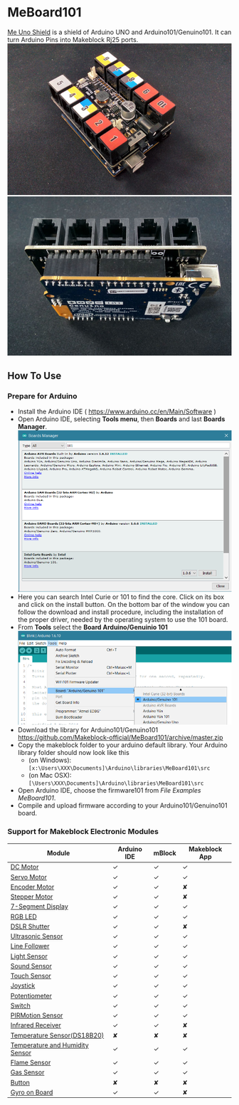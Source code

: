 # MeBoard101
[Me Uno Shield](http://www.makeblock.com/me-uno-shield) is a shield of Arduino UNO and Arduino101/Genuino101. It can turn Arduino Pins into Makeblock Rj25 ports.
 ![image](https://raw.githubusercontent.com/Makeblock-official/MeBoard101/master/images/1.jpg)
 ![image](https://raw.githubusercontent.com/Makeblock-official/MeBoard101/master/images/2.jpg)
## How To Use
### Prepare for Arduino
 * Install the Arduino IDE ( https://www.arduino.cc/en/Main/Software )
 * Open Arduino IDE, selecting **Tools menu**, then **Boards** and last **Boards Manager**. 
 ![image](https://raw.githubusercontent.com/Makeblock-official/MeBoard101/master/images/Board_MGR_OK.jpg)
 * Here you can search Intel Curie or 101 to find the core. Click on its box and click on the install button. On the bottom bar of the window you can follow the download and install procedure, including the installation of the proper driver, needed by the operating system to use the 101 board. 
 * From **Tools** select the **Board Arduino/Genuinio 101**
 ![image](https://raw.githubusercontent.com/Makeblock-official/MeBoard101/master/images/101_Board_select.jpg)
 * Download the library for Arduino101/Genuino101 https://github.com/Makeblock-official/MeBoard101/archive/master.zip
 * Copy the makeblock folder to your arduino default library. Your Arduino library folder should now look like this 
   * (on Windows): ```[x:\Users\XXX\Documents]\Arduino\libraries\MeBoard101\src```
   * (on Mac OSX): ```[\Users\XXX\Documents]\Arduino\libraries\MeBoard101\src```
 * Open Arduino IDE, choose the firmware101 from <em>File Examples MeBoard101</em>.
 * Compile and upload firmware according to your Arduino101/Genuino101 board.

 ### Support for Makeblock Electronic Modules
 Module | Arduino IDE | mBlock | Makeblock App
 ------ | ----------- | ------ | ---
 [DC Motor](http://www.makeblock.com/index.php?route=product/search&search=dc%20motor) | ✓ | ✓ | ✓
 [Servo Motor](http://www.makeblock.com/index.php?route=product/search&search=servo) | ✓ | ✓ | ✓ 
 [Encoder Motor](http://www.makeblock.com/index.php?route=product/search&search=Encoder) | ✓ | ✓ | ✘
 [Stepper Motor](http://www.makeblock.com/index.php?route=product/search&search=Stepper) | ✓ | ✓ | ✘  
 [7-Segment Display](http://www.makeblock.com/me-7-segment-serial-display-red) | ✓ | ✓ | ✓
 [RGB LED](http://www.makeblock.com/index.php?route=product/search&search=RGB) | ✓ | ✓ | ✓
 [DSLR Shutter](http://www.makeblock.com/index.php?route=product/search&search=Shutter) | ✓ | ✓ | ✘
 [Ultrasonic Sensor](http://www.makeblock.com/me-ultrasonic-sensor) | ✓ | ✓ | ✓
 [Line Follower](http://www.makeblock.com/me-line-follower) | ✓ | ✓ | ✓
 [Light Sensor](http://www.makeblock.com/me-light-sensor) | ✓ | ✓ | ✓
 [Sound Sensor](http://www.makeblock.com/me-sound-sensor) | ✓ | ✓ | ✓
 [Touch Sensor](http://www.makeblock.com/me-touch-sensor) | ✓ | ✓ | ✓
 [Joystick](http://www.makeblock.com/me-joystick) | ✓ | ✓ | ✓
 [Potentiometer](http://www.makeblock.com/index.php?route=product/search&search=Potentiometer) | ✓ | ✓ | ✓
 [Switch](http://www.makeblock.com/index.php?route=product/search&search=Switch) | ✓ | ✓ | ✓
 [PIRMotion Sensor](http://www.makeblock.com/me-pir-motion-sensor) | ✓ | ✓ | ✓
 [Infrared Receiver](http://www.makeblock.com/me-infrared-receiver-decode) | ✓ | ✓ | ✘
 [Temperature Sensor(DS18B20)](http://www.makeblock.com/me-temperature-sensor-waterproof-ds18b20) | ✘ | ✘ | ✘
 [Temperature and Humidity Sensor](http://www.makeblock.com/me-temperature-and-humidity-sensor) | ✓ | ✓ | ✓
 [Flame Sensor](http://www.makeblock.com/me-flame-sensor) | ✓ | ✓ | ✓
 [Gas Sensor](http://www.makeblock.com/me-gas-sensor) | ✓ | ✓ | ✓
 [Button](http://www.makeblock.com/me-4-button) | ✘ | ✘ | ✘
 [Gyro on Board](https://www.arduino.cc/en/Tutorial/Genuino101CurieIMURawImuDataSerial) | ✓ | ✓ | ✘